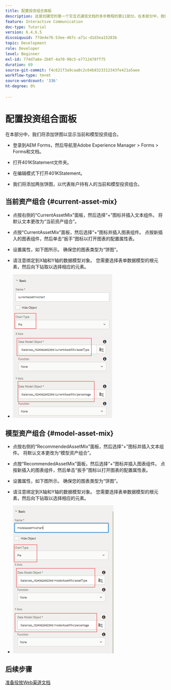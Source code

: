 ```yaml
---
title: 配置投资组合面板
description: 这是创建您的第一个交互式通信文档的多步教程的第11部分。在本部分中，我们将添加饼图以显示当前和模型投资组合。
feature: Interactive Communication
doc-type: Tutorial
version: 6.4,6.5
discoiquuid: 77de4e76-53ee-467c-a71c-d1d3ea15283b
topic: Development
role: Developer
level: Beginner
exl-id: 774d7a6e-2b8f-4a70-98c5-e7712478ff75
duration: 69
source-git-commit: f4c621f3a9caa8c2c64b8323312343fe421a5aee
workflow-type: tm+mt
source-wordcount: '336'
ht-degree: 0%

---
```


# 配置投资组合面板

在本部分中，我们将添加饼图以显示当前和模型投资组合。

* 登录到AEM Forms，然后导航至Adobe Experience Manager > Forms > Forms和文档。

* 打开401KStatement文件夹。

* 在编辑模式下打开401KStatement。

* 我们将添加两张饼图，以代表账户持有人的当前和模型投资组合。

## 当前资产组合 {#current-asset-mix}

* 点按右侧的“CurrentAssetMix”面板，然后选择“+”图标并插入文本组件。 将默认文本更改为“当前资产组合”。

* 点按“CurrentAssetMix”面板，然后选择“+”图标并插入图表组件。 点按新插入的图表组件，然后单击“扳手”图标以打开图表的配置属性表。

* 设置属性，如下图所示。 确保您的图表类型为“饼图”。

* 请注意绑定到X轴和Y轴的数据模型对象。 您需要选择表单数据模型的根元素，然后向下钻取以选择相应的元素。

* ![currentassetmix](assets/currentassetmixchart.png)

## 模型资产组合 {#model-asset-mix}

* 点按右侧的“RecommendedAssetMix”面板，然后选择“+”图标并插入文本组件。 将默认文本更改为“模型资产组合”。

* 点按“RecommendedAssetMix”面板，然后选择“+”图标并插入图表组件。 点按新插入的图表组件，然后单击“扳手”图标以打开图表的配置属性表。

* 设置属性，如下图所示。 确保您的图表类型为“饼图”。

* 请注意绑定到X轴和Y轴的数据模型对象。 您需要选择表单数据模型的根元素，然后向下钻取以选择相应的元素。

* ![assettype](assets/modelassettypechart.png)

## 后续步骤

[准备投放Web渠道文档](./parttwelve.md)
